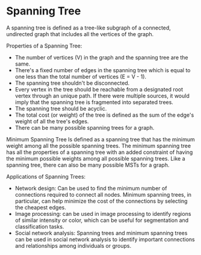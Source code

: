 # Spanning Tree
A spanning tree is defined as a tree-like subgraph of a connected, 
undirected graph that includes all the vertices of the graph.

Properties of a Spanning Tree:
- The number of vertices (V) in the graph and the spanning tree are the
  same.
- There's a fixed number of edges in the spanning tree which is equal to
  one less than the total number of vertices (E = V - 1).
- The spanning tree shouldn't be disconnected.
- Every vertex in the tree should be reachable from a designated root vertex 
  through an unique path. If there were multiple sources, it would imply 
  that the spanning tree is fragmented into separated trees.
- The spanning tree should be acyclic.
- The total cost (or weight) of the tree is defined as the sum of the edge's
  weight of all the tree's edges.
- There can be many possible spanning trees for a graph.

Minimum Spanning Tree
Is defined as a spanning tree that has the minimum weight among all the 
possible spanning trees.
The minimum spanning tree has all the properties of a spanning tree with 
an added constraint of having the minimum possible weights among all 
possible spanning trees. Like a spanning tree, there can also be many 
possible MSTs for a graph.

Applications of Spanning Trees:
- Network design: Can be used to find the minimum number of connections
  required to connect all nodes. Minimum spanning trees, in particular,
  can help minimize the cost of the connections by selecting the cheapest
  edges.
- Image processing: can be used in image processing to identify regions of 
  similar intensity or color, which can be useful for segmentation and 
  classification tasks.
- Social network analysis: Spanning trees and minimum spanning trees can 
  be used in social network analysis to identify important connections and 
  relationships among individuals or groups.
